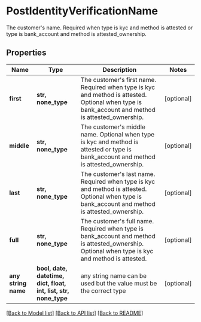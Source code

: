 # PostIdentityVerificationName

The customer's name. Required when type is kyc and method is attested or type is bank_account and method is attested_ownership.

## Properties
Name | Type | Description | Notes
------------ | ------------- | ------------- | -------------
**first** | **str, none_type** | The customer&#39;s first name. Required when type is kyc and method is attested. Optional when type is bank_account and method is attested_ownership. | [optional] 
**middle** | **str, none_type** | The customer&#39;s middle name. Optional when type is kyc and method is attested or type is bank_account and method is attested_ownership. | [optional] 
**last** | **str, none_type** | The customer&#39;s last name. Required when type is kyc and method is attested. Optional when type is bank_account and method is attested_ownership. | [optional] 
**full** | **str, none_type** | The customer&#39;s full name. Required when type is bank_account and method is attested_ownership. Optional when type is kyc and method is attested. | [optional] 
**any string name** | **bool, date, datetime, dict, float, int, list, str, none_type** | any string name can be used but the value must be the correct type | [optional]

[[Back to Model list]](../README.md#documentation-for-models) [[Back to API list]](../README.md#documentation-for-api-endpoints) [[Back to README]](../README.md)


